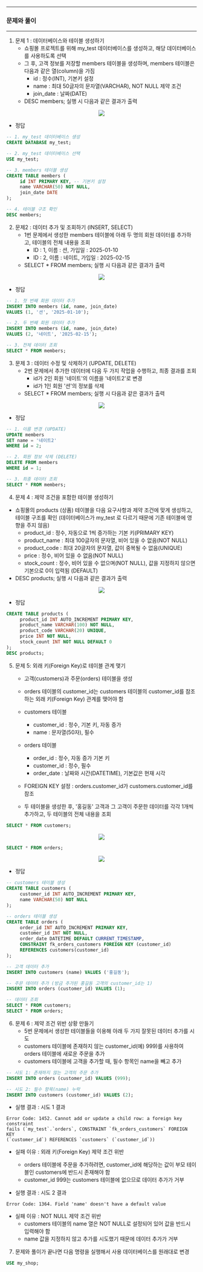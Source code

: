 -----
### 문제와 풀이
-----
1. 문제 1 : 데이터베이스와 테이블 생성하기
   - 쇼핑몰 프로젝트를 위해 my_test 데이터베이스를 생성하고, 해당 데이터베이스를 사용하도록 선택
   - 그 후, 고객 정보를 저장할 members 테이블을 생성하며, members 테이블은 다음과 같은 열(column)을 가짐
     + id : 정수(INT), 기본키 설정
     + name : 최대 50글자의 문자열(VARCHAR), NOT NULL 제약 조건
     + join_date : 날짜(DATE)
   - DESC members; 실행 시 다음과 같은 결과가 출력
<div align="center">
<img src="https://github.com/user-attachments/assets/058c2964-7fb9-4120-abc7-5ac4df0ec619">
</div>

   - 정답
```sql
-- 1. my_test 데이터베이스 생성
CREATE DATABASE my_test;

-- 2. my_test 데이터베이스 선택
USE my_test;

-- 3. members 테이블 생성
CREATE TABLE members (
     id INT PRIMARY KEY, -- 기본키 설정
     name VARCHAR(50) NOT NULL,
     join_date DATE
);

-- 4. 테이블 구조 확인
DESC members;
```

2. 문제2 : 데이터 추가 및 조회하기 (INSERT, SELECT)
   - 1번 문제에서 생성한 members 테이블에 아래 두 명의 회원 데이터를 추가하고, 테이블의 전체 내용을 조회
      + ID : 1, 이름 : 션, 가입일 : 2025-01-10
      + ID : 2, 이름 : 네이트, 가입일 : 2025-02-15
   - SELECT * FROM members; 실행 시 다음과 같은 결과가 출력
<div align="center">
<img src="https://github.com/user-attachments/assets/370997af-89c4-4eec-96be-10f4a27123e9">
</div>

   - 정답
```sql
-- 1. 첫 번째 회원 데이터 추가
INSERT INTO members (id, name, join_date)
VALUES (1, '션', '2025-01-10');

-- 2. 두 번째 회원 데이터 추가
INSERT INTO members (id, name, join_date)
VALUES (2, '네이트', '2025-02-15');

-- 3. 전체 데이터 조회
SELECT * FROM members;
```

3. 문제 3 : 데이터 수정 및 삭제하기 (UPDATE, DELETE)
   - 2번 문제에서 추가한 데이터에 다음 두 가지 작업을 수행하고, 최종 결과를 조회
      + id가 2인 회원 '네이트'의 이름을 '네이트2'로 변경
      + id가 1인 회원 '션'의 정보를 삭제
   - SELECT * FROM members; 실행 시 다음과 같은 결과가 출력
<div align="center">
<img src="https://github.com/user-attachments/assets/bc8e7d18-86b0-474c-ae01-a0ce6a159859">
</div>

   - 정답
```sql
-- 1. 이름 변경 (UPDATE)
UPDATE members
SET name = '네이트2'
WHERE id = 2;

-- 2. 회원 정보 삭제 (DELETE)
DELETE FROM members
WHERE id = 1;

-- 3. 최종 데이터 조회
SELECT * FROM members;
```

4. 문제 4 : 제약 조건을 포함한 테이블 생성하기
  - 쇼핑몰의 products (상품) 테이블을 다음 요구사항과 제약 조건에 맞게 생성하고, 테이블 구조를 확인 (데이터베이스가 my_test 로 다르기 때문에 기존 테이블에 영향을 주지 않음) 
    + product_id : 정수, 자동으로 1씩 증가하는 기본 키(PRIMARY KEY)
    + product_name : 최대 100글자의 문자열, 비어 있을 수 없음(NOT NULL)
    + product_code : 최대 20글자의 문자열, 값이 중복될 수 없음(UNIQUE)
    + price : 정수, 비어 있을 수 없음(NOT NULL)
    + stock_count : 정수, 비어 있을 수 없으며(NOT NULL), 값을 지정하지 않으면 기본으로 0이 입력됨 (DEFAULT)
  - DESC products; 실행 시 다음과 같은 결과가 출력
<div align="center">
<img src="https://github.com/user-attachments/assets/cd317580-d1ea-49e4-805c-9d7523057024">
</div>

  - 정답
```sql
CREATE TABLE products (
     product_id INT AUTO_INCREMENT PRIMARY KEY,
     product_name VARCHAR(100) NOT NULL,
     product_code VARCHAR(20) UNIQUE,
     price INT NOT NULL,
     stock_count INT NOT NULL DEFAULT 0
);
DESC products;
```

5. 문제 5: 외래 키(Foreign Key)로 테이블 관계 맺기
   - 고객(customers)과 주문(orders) 테이블을 생성
   - orders 테이블의 customer_id는 customers 테이블의 customer_id를 참조하는 외래 키(Foreign Key) 관계를 맺어야 함
   - customers 테이블
     + customer_id : 정수, 기본 키, 자동 증가
     + name : 문자열(50자), 필수

   - orders 테이블
     + order_id : 정수, 자동 증가 기본 키
     + customer_id : 정수, 필수
     + order_date : 날짜와 시간(DATETIME), 기본값은 현재 시각

   - FOREIGN KEY 설정 : orders.customer_id가 customers.customer_id를 참조
   - 두 테이블을 생성한 후, '홍길동' 고객과 그 고객이 주문한 데이터를 각각 1개씩 추가하고, 두 테이블의 전체 내용을 조회
```sql
SELECT * FROM customers;
```
<div align="center">
<img src="https://github.com/user-attachments/assets/55742b15-f3cf-41c8-ae81-4efd35d0fc59">
</div>

```sql
SELECT * FROM orders;
```
<div align="center">
<img src="https://github.com/user-attachments/assets/27f21df8-f00f-47fd-8f5c-46cacd9253a0">
</div>

   - 정답
```sql
-- customers 테이블 생성
CREATE TABLE customers (
     customer_id INT AUTO_INCREMENT PRIMARY KEY,
     name VARCHAR(50) NOT NULL
);

-- orders 테이블 생성
CREATE TABLE orders (
     order_id INT AUTO_INCREMENT PRIMARY KEY,
     customer_id INT NOT NULL,
     order_date DATETIME DEFAULT CURRENT_TIMESTAMP,
     CONSTRAINT fk_orders_customers FOREIGN KEY (customer_id)
     REFERENCES customers(customer_id)
);

-- 고객 데이터 추가
INSERT INTO customers (name) VALUES ('홍길동');

-- 주문 데이터 추가 (방금 추가된 홍길동 고객의 customer_id는 1)
INSERT INTO orders (customer_id) VALUES (1);

-- 데이터 조회
SELECT * FROM customers;
SELECT * FROM orders;
```

6. 문제 6 : 제약 조건 위반 상황 만들기
   - 5번 문제에서 생성한 테이블들을 이용해 아래 두 가지 잘못된 데이터 추가를 시도
   - customers 테이블에 존재하지 않는 customer_id(예) 999)를 사용하여 orders 테이블에 새로운 주문을 추가
   - customers 테이블에 고객을 추가할 때, 필수 항목인 name을 빼고 추가
```sql
-- 시도 1: 존재하지 않는 고객의 주문 추가
INSERT INTO orders (customer_id) VALUES (999);

-- 시도 2: 필수 항목(name) 누락
INSERT INTO customers (customer_id) VALUES (2);
```

  - 실행 결과 : 시도 1 결과
```
Error Code: 1452. Cannot add or update a child row: a foreign key constraint
fails (`my_test`.`orders`, CONSTRAINT `fk_orders_customers` FOREIGN KEY
(`customer_id`) REFERENCES `customers` (`customer_id`))
```
  - 실패 이유 : 외래 키(Foreign Key) 제약 조건 위반
    + orders 테이블에 주문을 추가하려면, customer_id에 해당하는 값이 부모 테이블인 customers에 반드시 존재해야 함
    + customer_id 999는 customers 테이블에 없으므로 데이터 추가가 거부

  - 실행 결과 : 시도 2 결과
```
Error Code: 1364. Field 'name' doesn't have a default value
```
  - 실패 이유 : NOT NULL 제약 조건 위반
    + customers 테이블의 name 열은 NOT NULL로 설정되어 있어 값을 반드시 입력해야 함
    + name 값을 지정하지 않고 추가를 시도했기 때문에 데이터 추가가 거부

7. 문제와 풀이가 끝나면 다음 명령을 실행해서 사용 데이터베이스를 원래대로 변경
```sql
USE my_shop;
```
